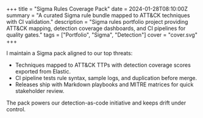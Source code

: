 +++
title = "Sigma Rules Coverage Pack"
date = 2024-01-28T08:10:00Z
summary = "A curated Sigma rule bundle mapped to ATT&CK techniques with CI validation."
description = "Sigma rules portfolio project providing ATT&CK mapping, detection coverage dashboards, and CI pipelines for quality gates."
tags = ["Portfolio", "Sigma", "Detection"]
cover = "cover.svg"
+++

I maintain a Sigma pack aligned to our top threats:

- Techniques mapped to ATT&CK TTPs with detection coverage scores exported from Elastic.
- CI pipeline tests rule syntax, sample logs, and duplication before merge.
- Releases ship with Markdown playbooks and MITRE matrices for quick stakeholder review.

The pack powers our detection-as-code initiative and keeps drift under control.
